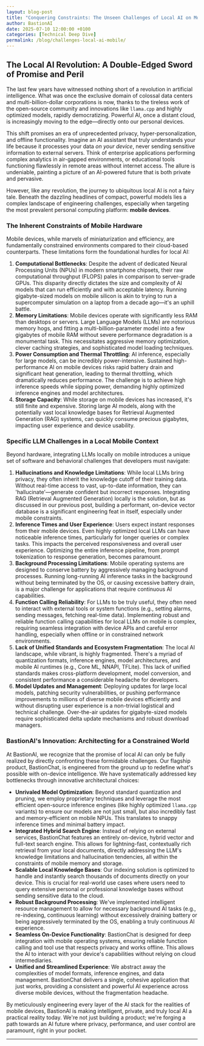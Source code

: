 ```yaml
---
layout: blog-post
title: "Conquering Constraints: The Unseen Challenges of Local AI on Mobile and BastionAI's Pioneering Solutions"
author: BastionAI
date: 2025-07-10 12:00:00 +0100
categories: [Technical Deep Dive]
permalink: /blog/challenges-local-ai-mobile/
---
```


## The Local AI Revolution: A Double-Edged Sword of Promise and Peril

The last few years have witnessed nothing short of a revolution in artificial intelligence. What was once the exclusive domain of colossal data centers and multi-billion-dollar corporations is now, thanks to the tireless work of the open-source community and innovations like `llama.cpp` and highly optimized models, rapidly democratizing. Powerful AI, once a distant cloud, is increasingly moving to the edge—directly onto our personal devices.

This shift promises an era of unprecedented privacy, hyper-personalization, and offline functionality. Imagine an AI assistant that truly understands your life because it processes your data *on your device*, never sending sensitive information to external servers. Think of enterprise applications performing complex analytics in air-gapped environments, or educational tools functioning flawlessly in remote areas without internet access. The allure is undeniable, painting a picture of an AI-powered future that is both private and pervasive.

However, like any revolution, the journey to ubiquitous local AI is not a fairy tale. Beneath the dazzling headlines of compact, powerful models lies a complex landscape of engineering challenges, especially when targeting the most prevalent personal computing platform: **mobile devices**.

### The Inherent Constraints of Mobile Hardware

Mobile devices, while marvels of miniaturization and efficiency, are fundamentally constrained environments compared to their cloud-based counterparts. These limitations form the foundational hurdles for local AI:

1.  **Computational Bottlenecks**: Despite the advent of dedicated Neural Processing Units (NPUs) in modern smartphone chipsets, their raw computational throughput (FLOPS) pales in comparison to server-grade GPUs. This disparity directly dictates the size and complexity of AI models that can run efficiently and with acceptable latency. Running gigabyte-sized models on mobile silicon is akin to trying to run a supercomputer simulation on a laptop from a decade ago—it's an uphill battle.
2.  **Memory Limitations**: Mobile devices operate with significantly less RAM than desktops or servers. Large Language Models (LLMs) are notorious memory hogs, and fitting a multi-billion-parameter model into a few gigabytes of mobile RAM without severe performance degradation is a monumental task. This necessitates aggressive memory optimization, clever caching strategies, and sophisticated model loading techniques.
3.  **Power Consumption and Thermal Throttling**: AI inference, especially for large models, can be incredibly power-intensive. Sustained high-performance AI on mobile devices risks rapid battery drain and significant heat generation, leading to thermal throttling, which dramatically reduces performance. The challenge is to achieve high inference speeds while sipping power, demanding highly optimized inference engines and model architectures.
4.  **Storage Capacity**: While storage on mobile devices has increased, it's still finite and expensive. Storing large AI models, along with the potentially vast local knowledge bases for Retrieval Augmented Generation (RAG) systems, can quickly consume precious gigabytes, impacting user experience and device usability.

### Specific LLM Challenges in a Local Mobile Context

Beyond hardware, integrating LLMs locally on mobile introduces a unique set of software and behavioral challenges that developers must navigate:

1.  **Hallucinations and Knowledge Limitations**: While local LLMs bring privacy, they often inherit the knowledge cutoff of their training data. Without real-time access to vast, up-to-date information, they can 'hallucinate'—generate confident but incorrect responses. Integrating RAG (Retrieval Augmented Generation) locally is the solution, but as discussed in our previous post, building a performant, on-device vector database is a significant engineering feat in itself, especially under mobile constraints.
2.  **Inference Times and User Experience**: Users expect instant responses from their mobile devices. Even highly optimized local LLMs can have noticeable inference times, particularly for longer queries or complex tasks. This impacts the perceived responsiveness and overall user experience. Optimizing the entire inference pipeline, from prompt tokenization to response generation, becomes paramount.
3.  **Background Processing Limitations**: Mobile operating systems are designed to conserve battery by aggressively managing background processes. Running long-running AI inference tasks in the background without being terminated by the OS, or causing excessive battery drain, is a major challenge for applications that require continuous AI capabilities.
4.  **Function Calling Reliability**: For LLMs to be truly useful, they often need to interact with external tools or system functions (e.g., setting alarms, sending messages, fetching real-time data). Implementing robust and reliable function calling capabilities for local LLMs on mobile is complex, requiring seamless integration with device APIs and careful error handling, especially when offline or in constrained network environments.
5.  **Lack of Unified Standards and Ecosystem Fragmentation**: The local AI landscape, while vibrant, is highly fragmented. There's a myriad of quantization formats, inference engines, model architectures, and mobile AI runtimes (e.g., Core ML, NNAPI, TFLite). This lack of unified standards makes cross-platform development, model conversion, and consistent performance a considerable headache for developers.
6.  **Model Updates and Management**: Deploying updates for large local models, patching security vulnerabilities, or pushing performance improvements to millions of diverse mobile devices efficiently and without disrupting user experience is a non-trivial logistical and technical challenge. Over-the-air updates for gigabyte-sized models require sophisticated delta update mechanisms and robust download managers.

### BastionAI's Innovation: Architecting for a Constrained World

At BastionAI, we recognize that the promise of local AI can only be fully realized by directly confronting these formidable challenges. Our flagship product, BastionChat, is engineered from the ground up to redefine what's possible with on-device intelligence. We have systematically addressed key bottlenecks through innovative architectural choices:

*   **Unrivaled Model Optimization**: Beyond standard quantization and pruning, we employ proprietary techniques and leverage the most efficient open-source inference engines (like highly optimized `llama.cpp` variants) to ensure our models are not just small, but also incredibly fast and memory-efficient on mobile NPUs. This translates to snappy inference times and minimal battery impact.
*   **Integrated Hybrid Search Engine**: Instead of relying on external services, BastionChat features an entirely on-device, hybrid vector and full-text search engine. This allows for lightning-fast, contextually rich retrieval from your local documents, directly addressing the LLM's knowledge limitations and hallucination tendencies, all within the constraints of mobile memory and storage.
*   **Scalable Local Knowledge Bases**: Our indexing solution is optimized to handle and instantly search thousands of documents directly on your device. This is crucial for real-world use cases where users need to query extensive personal or professional knowledge bases without sending sensitive data to the cloud.
*   **Robust Background Processing**: We've implemented intelligent resource management to allow for necessary background AI tasks (e.g., re-indexing, continuous learning) without excessively draining battery or being aggressively terminated by the OS, enabling a truly continuous AI experience.
*   **Seamless On-Device Functionality**: BastionChat is designed for deep integration with mobile operating systems, ensuring reliable function calling and tool use that respects privacy and works offline. This allows the AI to interact with your device's capabilities without relying on cloud intermediaries.
*   **Unified and Streamlined Experience**: We abstract away the complexities of model formats, inference engines, and data management. BastionChat delivers a single, cohesive application that just works, providing a consistent and powerful AI experience across diverse mobile devices, without the fragmentation headache.

By meticulously engineering every layer of the AI stack for the realities of mobile devices, BastionAI is making intelligent, private, and truly local AI a practical reality today. We're not just building a product; we're forging a path towards an AI future where privacy, performance, and user control are paramount, right in your pocket.

--- 